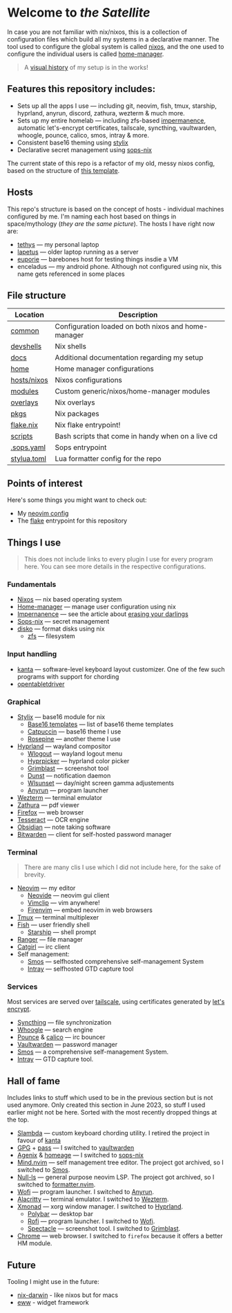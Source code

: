 # Welcome to _the Satellite_

In case you are not familiar with nix/nixos, this is a collection of configuration files which build all my systems in a declarative manner. The tool used to configure the global system is called [nixos](https://nixos.org/), and the one used to configure the individual users is called [home-manager](https://github.com/nix-community/home-manager).

> A [visual history](./docs/history.md) of my setup is in the works!

## Features this repository includes:

- Sets up all the apps I use — including git, neovim, fish, tmux, starship, hyprland, anyrun, discord, zathura, wezterm & much more.
- Sets up my entire homelab — including zfs-based [impermanence](https://grahamc.com/blog/erase-your-darlings), automatic let's-encrypt certificates, tailscale, syncthing, vaultwarden, whoogle, pounce, calico, smos, intray & more.
- Consistent base16 theming using [stylix](https://github.com/danth/stylix)
- Declarative secret management using [sops-nix](https://github.com/Mic92/sops-nix)

The current state of this repo is a refactor of my old, messy nixos config, based on the structure of [this template](https://github.com/Misterio77/nix-starter-configs).

## Hosts

This repo's structure is based on the concept of hosts - individual machines configured by me. I'm naming each host based on things in space/mythology (_they are the same picture_). The hosts I have right now are:

- [tethys](./hosts/nixos/tethys/) — my personal laptop
- [lapetus](./hosts/nixos/lapetus/) — older laptop running as a server
- [euporie](./hosts/nixos/euporie/) — barebones host for testing things insdie a VM
- enceladus — my android phone. Although not configured using nix, this name gets referenced in some places

## File structure

| Location                     | Description                                         |
| ---------------------------- | --------------------------------------------------- |
| [common](./common)           | Configuration loaded on both nixos and home-manager |
| [devshells](./devshells)     | Nix shells                                          |
| [docs](./docs)               | Additional documentation regarding my setup         |
| [home](./home)               | Home manager configurations                         |
| [hosts/nixos](./hosts/nixos) | Nixos configurations                                |
| [modules](./modules)         | Custom generic/nixos/home-manager modules           |
| [overlays](./overlays)       | Nix overlays                                        |
| [pkgs](./pkgs)               | Nix packages                                        |
| [flake.nix](./flake.nix)     | Nix flake entrypoint!                               |
| [scripts](./scripts)         | Bash scripts that come in handy when on a live cd   |
| [.sops.yaml](./.sops.yaml)   | Sops entrypoint                                     |
| [stylua.toml](./stylua.toml) | Lua formatter config for the repo                   |

## Points of interest

Here's some things you might want to check out:

- My [neovim config](./home/features/neovim)
- The [flake](./flake.nix) entrypoint for this repository

## Things I use

> This does not include links to every plugin I use for every program here. You can see more details in the respective configurations.

### Fundamentals

- [Nixos](http://nixos.org/) — nix based operating system
- [Home-manager](https://github.com/nix-community/home-manager) — manage user configuration using nix
- [Impernanence](https://github.com/nix-community/impermanence) — see the article about [erasing your darlings](https://grahamc.com/blog/erase-your-darlings)
- [Sops-nix](https://github.com/Mic92/sops-nix) — secret management
- [disko](https://github.com/nix-community/disko) — format disks using nix
  - [zfs](https://openzfs.org/wiki/Main_Page) — filesystem

### Input handling

- [kanta](https://github.com/jtroo/kanata) — software-level keyboard layout customizer. One of the few such programs with support for chording
- [opentabletdriver](https://opentabletdriver.net/)

### Graphical

- [Stylix](https://github.com/danth/stylix) — base16 module for nix
  - [Base16 templates](https://github.com/chriskempson/base16-templates-source) — list of base16 theme templates
  - [Catpuccin](https://github.com/catppuccin/catppuccin) — base16 theme I use
  - [Rosepine](https://rosepinetheme.com/) — another theme I use
- [Hyprland](https://hyprland.org/) — wayland compositor
  - [Wlogout](https://github.com/ArtsyMacaw/wlogout) — wayland logout menu
  - [Hyprpicker](https://github.com/hyprwm/hyprpicker) — hyprland color picker
  - [Grimblast](https://github.com/hyprwm/contrib/tree/main/grimblast) — screenshot tool
  - [Dunst](https://dunst-project.org/) — notification daemon
  - [Wlsunset](https://sr.ht/~kennylevinsen/wlsunset/) — day/night screen gamma adjustements
  - [Anyrun](https://github.com/Kirottu/anyrun) — program launcher
- [Wezterm](https://wezfurlong.org/wezterm/) — terminal emulator
- [Zathura](https://pwmt.org/projects/zathura/) — pdf viewer
- [Firefox](https://www.mozilla.org/en-US/firefox/) — web browser
- [Tesseract](https://github.com/tesseract-ocr/tesseract) — OCR engine
- [Obsidian](https://obsidian.md/) — note taking software
- [Bitwarden](https://bitwarden.com/) — client for self-hosted password manager

### Terminal

> There are many clis I use which I did not include here, for the sake of brevity.

- [Neovim](https://neovim.io/) — my editor
  - [Neovide](https://neovide.dev/index.html) — neovim gui client
  - [Vimclip](https://github.com/hrantzsch/vimclip) — vim anywhere!
  - [Firenvim](https://github.com/glacambre/firenvim) — embed neovim in web browsers
- [Tmux](https://github.com/tmux/tmux/wiki) — terminal multiplexer
- [Fish](https://fishshell.com/) — user friendly shell
  - [Starship](https://starship.rs/) — shell prompt
- [Ranger](https://github.com/ranger/ranger) — file manager
- [Catgirl](https://git.causal.agency/catgirl/about/) — irc client
- Self management:
  - [Smos](https://github.com/NorfairKing/smos) — selfhosted comprehensive self-management System
  - [Intray](https://github.com/NorfairKing/intray) — selfhosted GTD capture tool

### Services

Most services are served over [tailscale](https://tailscale.com/), using certificates generated by [let's encrypt](https://letsencrypt.org/).

- [Syncthing](https://syncthing.net/) — file synchronization
- [Whoogle](https://github.com/benbusby/whoogle-search#manual-docker) — search engine
- [Pounce](https://git.causal.agency/pounce/about/) & [calico](https://git.causal.agency/pounce/about/calico.1) — irc bouncer
- [Vaultwarden](https://github.com/dani-garcia/vaultwarden/) — password manager
- [Smos](https://github.com/NorfairKing/smos) — a comprehensive self-management System.
- [Intray](https://github.com/NorfairKing/intray) — GTD capture tool.

## Hall of fame

Includes links to stuff which used to be in the previous section but is not used anymore. Only created this section in June 2023, so stuff I used earlier might not be here. Sorted with the most recently dropped things at the top.

- [Slambda](https://github.com/Mateiadrielrafael/slambda) — custom keyboard chording utility. I retired the project in favour of [kanta](https://github.com/jtroo/kanata)
- [GPG](https://gnupg.org/) + [pass](https://www.passwordstore.org/) — I switched to [vaultwarden](https://github.com/dani-garcia/vaultwarden/)
- [Agenix](https://github.com/ryantm/agenix) & [homeage](https://github.com/jordanisaacs/homeage) — I switched to [sops-nix](https://github.com/Mic92/sops-nix)
- [Mind.nvim](https://github.com/phaazon/mind.nvim) — self management tree editor. The project got archived, so I switched to [Smos](https://github.com/NorfairKing/smos).
- [Null-ls](https://github.com/jose-elias-alvarez/null-ls.nvim) — general purpose neovim LSP. The project got archived, so I switched to [formatter.nvim](https://github.com/mhartington/formatter.nvim).
- [Wofi](https://sr.ht/~scoopta/wofi/) — program launcher. I switched to [Anyrun](https://github.com/Kirottu/anyrun).
- [Alacritty](https://github.com/alacritty/alacritty) — terminal emulator. I switched to [Wezterm](https://wezfurlong.org/wezterm/).
- [Xmonad](https://xmonad.org/) — xorg window manager. I switched to [Hyprland](https://hyprland.org/).
  - [Polybar](https://github.com/polybar/polybar) — desktop bar
  - [Rofi](https://github.com/davatorium/rofi) — program launcher. I switched to [Wofi](https://sr.ht/~scoopta/wofi/).
  - [Spectacle](https://apps.kde.org/spectacle/) — screenshot tool. I switched to [Grimblast](https://github.com/hyprwm/contrib/tree/main/grimblast).
- [Chrome](https://www.google.com/chrome/) — web browser. I switched to `firefox` because it offers a better HM module.

## Future

Tooling I might use in the future:

- [nix-darwin](https://github.com/LnL7/nix-darwin) - like nixos but for macs
- [eww](https://github.com/elkowar/eww) - widget framework
